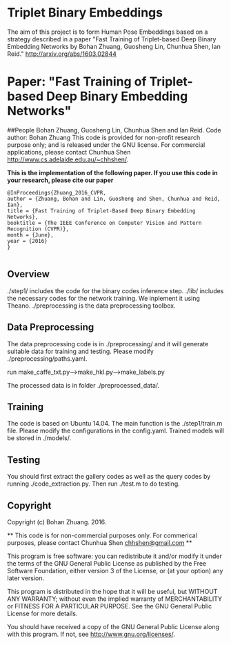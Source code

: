 # Triplet Binary Embeddings
The aim of this project is to form Human Pose Embeddings based on a strategy described in a paper "Fast Training of Triplet-based Deep Binary Embedding Networks by Bohan Zhuang, Guosheng Lin, Chunhua Shen, Ian Reid." http://arxiv.org/abs/1603.02844


# Paper: "Fast Training of Triplet-based Deep Binary Embedding Networks"

##People
Bohan Zhuang, Guosheng Lin, Chunhua Shen and Ian Reid.
Code author: Bohan Zhuang
This code is provided for non-profit research purpose only; and is released under the GNU license. 
For commercial applications, please contact Chunhua Shen http://www.cs.adelaide.edu.au/~chhshen/.

__This is the implementation of the following paper. If you use this code in your research, please cite our paper__

```
@InProceedings{Zhuang_2016_CVPR,
author = {Zhuang, Bohan and Lin, Guosheng and Shen, Chunhua and Reid, Ian},
title = {Fast Training of Triplet-Based Deep Binary Embedding Networks},
booktitle = {The IEEE Conference on Computer Vision and Pattern Recognition (CVPR)},
month = {June},
year = {2016}
}


```

## Overview
./step1/ includes the code for the binary codes inference step.
./lib/ includes the necessary codes for the network training. We inplement it using Theano. 
./preprocessing is the data preprocessing toolbox. 

## Data Preprocessing
The data preprocessing code is in ./preprocessing/ and it will generate suitable data for training and testing. Please modify ./preprocessing/paths.yaml.

run make_caffe_txt.py-->make_hkl.py-->make_labels.py 


The processed data is in folder ./preprocessed_data/.


## Training

The code is based on Ubuntu 14.04.
The main function is the ./step1/train.m file.
Please modify the configurations in the config.yaml.
Trained models will be stored in ./models/. 

## Testing

You should first extract the gallery codes as well as the query codes by running ./code_extraction.py.
Then run ./test.m to do testing. 


## Copyright

Copyright (c) Bohan Zhuang. 2016.

** This code is for non-commercial purposes only. For commerical purposes,
please contact Chunhua Shen <chhshen@gmail.com> **

This program is free software: you can redistribute it and/or modify
    it under the terms of the GNU General Public License as published by
    the Free Software Foundation, either version 3 of the License, or
    (at your option) any later version.

This program is distributed in the hope that it will be useful,
    but WITHOUT ANY WARRANTY; without even the implied warranty of
    MERCHANTABILITY or FITNESS FOR A PARTICULAR PURPOSE.  See the
    GNU General Public License for more details.

You should have received a copy of the GNU General Public License
    along with this program.  If not, see <http://www.gnu.org/licenses/>.
